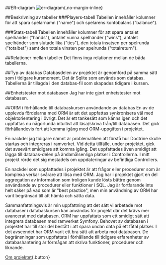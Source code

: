 ##ER-diagram
![er-diagram](/img/er.png){.no-margin-inline}

##Beskrivning av tabeller
###Players-tabell
Tabellen innehåller kolumner för att spara spelarnamn ("name") och spelarens kontobalans ("balance").

###Stats-tabell
Tabellen innehåller kolumner för att spara antalet spelhänder ("hands"), antalet vunna spelhänder ("wins"), antalet spelhänder som slutade lika ("ties"), den totala insatsen per spelrunda ("totalbet") samt den totala vinsten per spelrunda ("totalreturn").

##Relationer mellan tabeller
Det finns inga relationer mellan de båda tabellerna.

##Typ av databas
Databasdelen av projektet är genomförd på samma sätt som i tidigare kursmoment. Det är Sqlite som används som databas. Tabellerna är tillagda i den databas-fil som skapades tidigare i kursen.

##Enhetstester mot databasen
Jag har inte gjort enhetstester mot databasen.

##ORM i förhållande till databaskursen användande av databas
En av de upplevda fördelarna med ORM är att det uppfattas synkronisera väl med objektorientering i övrigt. Det är ett tankesätt som känns igen och det uppfattas nu någorlunda intuitivt att läsa/skriva från/till databasen. Det gick förhållandevis fort att komma igång med ORM-uppgiften i projektet.

En nackdel jag tidigare nämnt är problematiken att förstå hur Doctrine skulle startas och integreras i ramverket. Vid detta tillfälle, under projektet, gick det avsevärt smidigare att komma igång. Det uppfattades även smidigt att lägga till databas-delen på ändamålsenliga platser i Controllerna. I mitt projekt rörde det sig mestadels om uppdateringar av befintliga Controllers.

En nackdel som uppfattades i projektet är att frågor eller procedurer som är komplexa verkar svårare att lösa med ORM. Jag har i projektet gjort en del aggregation av information som troligen kunde lösts bättre genom användande av procedurer eller funktioner i SQL. Jag är fortfarande inte helt säker på vad som är "best practice", men min användning av ORM har varit begränsad till att hämta och sätta data.

Sammanfattningsvis är min uppfattning att det sätt vi arbetade mot databaser i databaskursen kan användas för projekt där det krävs mer avancerat med databasen. ORM har uppfattats som ett smidigt sätt att integrera databasen med ramverket Symfony. Behovet av databasen i projektet har till stor del bestått i att spara undan data på ett fåtal platser. I det avseendet har ORM varit ett bra sätt att arbeta mot databasen. De begränsningar som uppfattats i förhållande till tidigare erfarenheter av databashantering är förmågan att skriva funktioner, procedurer och liknande.

[Om projektet](../about){.button}
